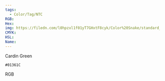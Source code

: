 ```yaml
---
tags:
  - Color/Tag/NTC
RGB:
Hex:
img: https://filedn.com/l0hpzxl1f01yT7GHxtF8cyk/Color%20Snake/standard_csv_to_svg/%23/01361C.svg
CMYK:
HSL:
Name:
---
```

Cardin Green
```palette
#01361C
```
RGB

